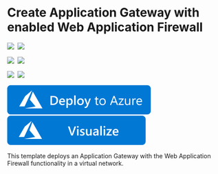 # Create Application Gateway with enabled Web Application Firewall

<IMG SRC="https://azurequickstartsservice.blob.core.windows.net/badges/101-application-gateway-waf/PublicLastTestDate.svg" />&nbsp;
<IMG SRC="https://azurequickstartsservice.blob.core.windows.net/badges/101-application-gateway-waf/PublicDeployment.svg" />&nbsp;

<IMG SRC="https://azurequickstartsservice.blob.core.windows.net/badges/101-application-gateway-waf/FairfaxLastTestDate.svg" />&nbsp;
<IMG SRC="https://azurequickstartsservice.blob.core.windows.net/badges/101-application-gateway-waf/FairfaxDeployment.svg" />&nbsp;

<IMG SRC="https://azurequickstartsservice.blob.core.windows.net/badges/101-application-gateway-waf/BestPracticeResult.svg" />&nbsp;
<IMG SRC="https://azurequickstartsservice.blob.core.windows.net/badges/101-application-gateway-waf/CredScanResult.svg" />&nbsp;

<a href="https://portal.azure.com/#create/Microsoft.Template/uri/https%3A%2F%2Fraw.githubusercontent.com%2FAzure%2Fazure-quickstart-templates%2Fmaster%2F101-application-gateway-waf%2Fazuredeploy.json" target="_blank">
    <img src="https://raw.githubusercontent.com/Azure/azure-quickstart-templates/master/1-CONTRIBUTION-GUIDE/images/deploytoazure.svg?sanitize=true"/>
</a>
<a href="http://armviz.io/#/?load=https%3A%2F%2Fraw.githubusercontent.com%2FAzure%2Fazure-quickstart-templates%2Fmaster%2F101-application-gateway-waf%2Fazuredeploy.json" target="_blank">
    <img src="https://raw.githubusercontent.com/Azure/azure-quickstart-templates/master/1-CONTRIBUTION-GUIDE/images/visualizebutton.svg?sanitize=true"/>
</a>

This template deploys an Application Gateway with the Web Application Firewall functionality in a virtual network.

